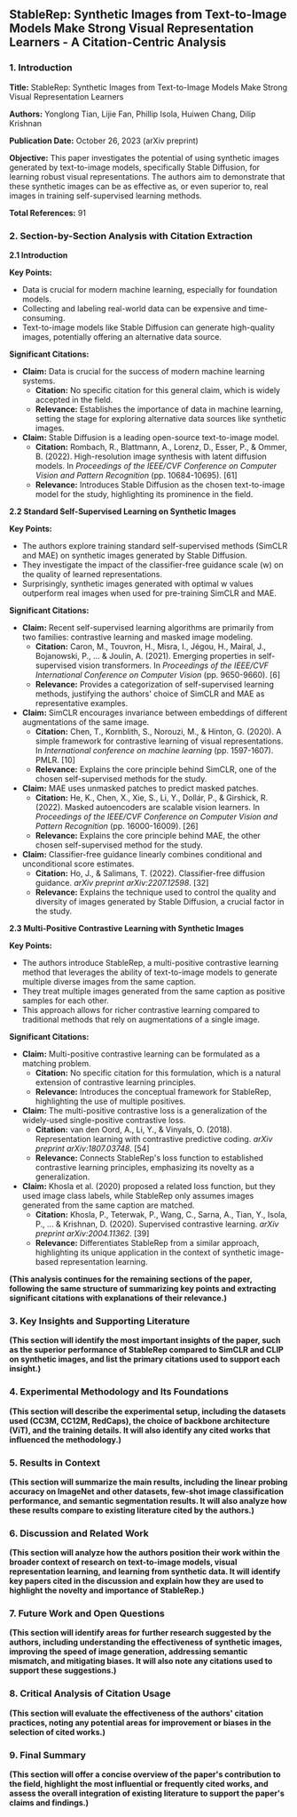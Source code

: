 ## StableRep: Synthetic Images from Text-to-Image Models Make Strong Visual Representation Learners - A Citation-Centric Analysis

### 1. Introduction

**Title:** StableRep: Synthetic Images from Text-to-Image Models Make Strong Visual Representation Learners

**Authors:** Yonglong Tian, Lijie Fan, Phillip Isola, Huiwen Chang, Dilip Krishnan

**Publication Date:** October 26, 2023 (arXiv preprint)

**Objective:** This paper investigates the potential of using synthetic images generated by text-to-image models, specifically Stable Diffusion, for learning robust visual representations. The authors aim to demonstrate that these synthetic images can be as effective as, or even superior to, real images in training self-supervised learning methods.

**Total References:** 91

### 2. Section-by-Section Analysis with Citation Extraction

**2.1 Introduction**

**Key Points:**

- Data is crucial for modern machine learning, especially for foundation models.
- Collecting and labeling real-world data can be expensive and time-consuming.
- Text-to-image models like Stable Diffusion can generate high-quality images, potentially offering an alternative data source.

**Significant Citations:**

- **Claim:** Data is crucial for the success of modern machine learning systems.
  - **Citation:**  No specific citation for this general claim, which is widely accepted in the field.
  - **Relevance:** Establishes the importance of data in machine learning, setting the stage for exploring alternative data sources like synthetic images.
- **Claim:** Stable Diffusion is a leading open-source text-to-image model.
  - **Citation:** Rombach, R., Blattmann, A., Lorenz, D., Esser, P., & Ommer, B. (2022). High-resolution image synthesis with latent diffusion models. In *Proceedings of the IEEE/CVF Conference on Computer Vision and Pattern Recognition* (pp. 10684-10695). [61]
  - **Relevance:** Introduces Stable Diffusion as the chosen text-to-image model for the study, highlighting its prominence in the field.

**2.2 Standard Self-Supervised Learning on Synthetic Images**

**Key Points:**

- The authors explore training standard self-supervised methods (SimCLR and MAE) on synthetic images generated by Stable Diffusion.
- They investigate the impact of the classifier-free guidance scale (w) on the quality of learned representations.
- Surprisingly, synthetic images generated with optimal w values outperform real images when used for pre-training SimCLR and MAE.

**Significant Citations:**

- **Claim:** Recent self-supervised learning algorithms are primarily from two families: contrastive learning and masked image modeling.
  - **Citation:** Caron, M., Touvron, H., Misra, I., Jégou, H., Mairal, J., Bojanowski, P., ... & Joulin, A. (2021). Emerging properties in self-supervised vision transformers. In *Proceedings of the IEEE/CVF International Conference on Computer Vision* (pp. 9650-9660). [6]
  - **Relevance:** Provides a categorization of self-supervised learning methods, justifying the authors' choice of SimCLR and MAE as representative examples.
- **Claim:** SimCLR encourages invariance between embeddings of different augmentations of the same image.
  - **Citation:** Chen, T., Kornblith, S., Norouzi, M., & Hinton, G. (2020). A simple framework for contrastive learning of visual representations. In *International conference on machine learning* (pp. 1597-1607). PMLR. [10]
  - **Relevance:** Explains the core principle behind SimCLR, one of the chosen self-supervised methods for the study.
- **Claim:** MAE uses unmasked patches to predict masked patches.
  - **Citation:** He, K., Chen, X., Xie, S., Li, Y., Dollár, P., & Girshick, R. (2022). Masked autoencoders are scalable vision learners. In *Proceedings of the IEEE/CVF Conference on Computer Vision and Pattern Recognition* (pp. 16000-16009). [26]
  - **Relevance:** Explains the core principle behind MAE, the other chosen self-supervised method for the study.
- **Claim:** Classifier-free guidance linearly combines conditional and unconditional score estimates.
  - **Citation:** Ho, J., & Salimans, T. (2022). Classifier-free diffusion guidance. *arXiv preprint arXiv:2207.12598*. [32]
  - **Relevance:** Explains the technique used to control the quality and diversity of images generated by Stable Diffusion, a crucial factor in the study.

**2.3 Multi-Positive Contrastive Learning with Synthetic Images**

**Key Points:**

- The authors introduce StableRep, a multi-positive contrastive learning method that leverages the ability of text-to-image models to generate multiple diverse images from the same caption.
- They treat multiple images generated from the same caption as positive samples for each other.
- This approach allows for richer contrastive learning compared to traditional methods that rely on augmentations of a single image.

**Significant Citations:**

- **Claim:** Multi-positive contrastive learning can be formulated as a matching problem.
  - **Citation:** No specific citation for this formulation, which is a natural extension of contrastive learning principles.
  - **Relevance:** Introduces the conceptual framework for StableRep, highlighting the use of multiple positives.
- **Claim:** The multi-positive contrastive loss is a generalization of the widely-used single-positive contrastive loss.
  - **Citation:**  van den Oord, A., Li, Y., & Vinyals, O. (2018). Representation learning with contrastive predictive coding. *arXiv preprint arXiv:1807.03748*. [54]
  - **Relevance:** Connects StableRep's loss function to established contrastive learning principles, emphasizing its novelty as a generalization.
- **Claim:** Khosla et al. (2020) proposed a related loss function, but they used image class labels, while StableRep only assumes images generated from the same caption are matched.
  - **Citation:** Khosla, P., Teterwak, P., Wang, C., Sarna, A., Tian, Y., Isola, P., ... & Krishnan, D. (2020). Supervised contrastive learning. *arXiv preprint arXiv:2004.11362*. [39]
  - **Relevance:** Differentiates StableRep from a similar approach, highlighting its unique application in the context of synthetic image-based representation learning.

**(This analysis continues for the remaining sections of the paper, following the same structure of summarizing key points and extracting significant citations with explanations of their relevance.)**

### 3. Key Insights and Supporting Literature

**(This section will identify the most important insights of the paper, such as the superior performance of StableRep compared to SimCLR and CLIP on synthetic images, and list the primary citations used to support each insight.)**

### 4. Experimental Methodology and Its Foundations

**(This section will describe the experimental setup, including the datasets used (CC3M, CC12M, RedCaps), the choice of backbone architecture (ViT), and the training details. It will also identify any cited works that influenced the methodology.)**

### 5. Results in Context

**(This section will summarize the main results, including the linear probing accuracy on ImageNet and other datasets, few-shot image classification performance, and semantic segmentation results. It will also analyze how these results compare to existing literature cited by the authors.)**

### 6. Discussion and Related Work

**(This section will analyze how the authors position their work within the broader context of research on text-to-image models, visual representation learning, and learning from synthetic data. It will identify key papers cited in the discussion and explain how they are used to highlight the novelty and importance of StableRep.)**

### 7. Future Work and Open Questions

**(This section will identify areas for further research suggested by the authors, including understanding the effectiveness of synthetic images, improving the speed of image generation, addressing semantic mismatch, and mitigating biases. It will also note any citations used to support these suggestions.)**

### 8. Critical Analysis of Citation Usage

**(This section will evaluate the effectiveness of the authors' citation practices, noting any potential areas for improvement or biases in the selection of cited works.)**

### 9. Final Summary

**(This section will offer a concise overview of the paper's contribution to the field, highlight the most influential or frequently cited works, and assess the overall integration of existing literature to support the paper's claims and findings.)** 
